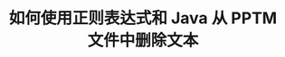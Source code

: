 ---
############################# Static ############################
layout: "auto-gen-gist"
draft: false
path: "zh/redaction/java/regex/pptm"
otherformats: CSV DOC DOCM DOCX DOT DOTM DOTX PDF POT POTM PPS PPSM PPSX PPT PPTX RTF XLS XLSM XLSX XLT XLTM XLTX  

############################# Head ############################
head_title: "通过正则表达式在 Java 中编辑 PPTM 文本"
head_description: "GroupDocs.Redaction 的 Java API 使开发者能够使用 Java 中的正则表达式编辑 PDF DOC DOCX RTF XLSX CSV PPT PPTX 和图像中的文本"

############################# Header ############################
title: "如何使用正则表达式和 Java 从 PPTM 文件中删除文本"
description: "GroupDocs.Redaction 的 Java API 允许使用正则表达式编辑、隐藏或删除文字处理文档、工作表、演示文稿、PDF 和图像中的敏感文本。"

################### SubMenu/Download Button #####################
button:
    enable: true

############################# About ############################
about:
    enable: true
    title: "什么是文本清理？"
    content: |
        文本编辑或清理是从数字文档中删除机密或不需要的文本或信息，同时保留包含该文本的文档或段落的其余部分完好无损的过程。密文可帮助用户和组织通过隐藏或永久删除敏感信息来保护其敏感信息。使用 GroupDocs.Redaction Java API，用户现在可以编辑、隐藏或删除文字处理文档、工作表、演示文稿、PDF 和光栅图像文件中的敏感文本。 API 提供了多种选项和方法来编辑文档中的私人信息。它支持使用正则表达式进行搜索和编辑、使用文本（豁免代码）或图形（彩色矩形）编辑等等。那么为什么不尝试一下，通过下载 API 来自动化文档编辑过程并探索其基本和高级功能。

############################# Steps ############################
steps:
    enable: true
    block:
    - title_left: "使用 Java 中的正则表达式编辑 PPTM"
      content_left: |
        GroupDocs.Redaction 允许轻松编辑文档中的敏感或私人数据。最流行的编辑案例是从文档中删除文本。 

        以下代码可用于使用正则表达式将文本编辑应用于文档的特定部分。它允许用户替换所有数字，将模式“AA BB CCCCCC”与蓝色矩形匹配，

      title_right: "从 PPTM 中删除敏感数据"
      content_right: |
        * 创建 [Redactor](https://apireference.groupdocs.com/redaction/java/com.groupdocs.redaction/Redactor) 类的实例并上传 PPTM 文件
        * 创建 [RegexRedaction](https://apireference.groupdocs.com/redaction/java/com.groupdocs.redaction.redactions/RegexRedaction) 类的实例
        * 使用 RegexRedaction 类的对象调用 redactor.apply 方法
        * 调用 redactor.save 方法保存更改 

      gisthash: "6dea616a14aeeff21698dc03be62a341"
      gistfile: "正则表达式编辑.java"
      
    - title_left: "系统要求"
      content_left: |
        GroupDocs.Redaction for Java 所有主要平台和操作系统均支持 API。有关完整的系统要求指南，请访问[系统要求](https://docs.groupdocs.com/redaction/java/system-requirements) 在执行下面的代码之前，请确保您的系统上安装了以下先决条件：
        * 操作系统：Microsoft Windows、Linux、Mac操作系统
        * 开发环境：NetBeans、Intellij IDEA、Eclipse等
        * Java 运行时环境：J2SE 6.0 及更高版本
        * 从 [Maven](https://repository.groupdocs.com/webapp/#/artifacts/browse/tree/General/repo/com/groupdocs/groupdocs-redaction) 获取最新版本的 GroupDocs.Redaction for Java
        
      title_right: "为什么使用GroupDocs.Redaction"
      content_right: |
        * 允许用户添加自定义文档格式和密文类型
        * 无需额外软件即可删除敏感信息
        * 能够将页面范围渲染文档设置为 PDF
        * 编辑不同类型元数据的简单方法：作者姓名、版本、标题、主题、描述等等
        * 文档信息提取 - 文件类型、页数等。

############################# Demos ############################
demos:
    enable: true
############################# About Formats ############################
about_formats:
    enable: true
############################# More Formats ############################
more_formats:
    enable: true

############################# Back to top ###############################
back_to_top:
    enable: true
---